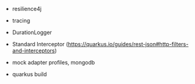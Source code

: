 - resilience4j
- tracing
- DurationLogger
- Standard Interceptor (https://quarkus.io/guides/rest-json#http-filters-and-interceptors)  

- mock adapter profiles, mongodb

- quarkus build
